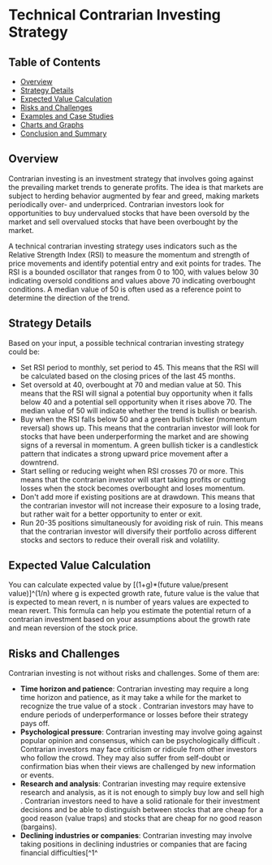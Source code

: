 # Technical Contrarian Investing Strategy

## Table of Contents

- [Overview](#overview)
- [Strategy Details](#strategy-details)
- [Expected Value Calculation](#expected-value-calculation)
- [Risks and Challenges](#risks-and-challenges)
- [Examples and Case Studies](#examples-and-case-studies)
- [Charts and Graphs](#charts-and-graphs)
- [Conclusion and Summary](#conclusion-and-summary)

## Overview

Contrarian investing is an investment strategy that involves going against the prevailing market trends to generate profits. The idea is that markets are subject to herding behavior augmented by fear and greed, making markets periodically over- and underpriced. Contrarian investors look for opportunities to buy undervalued stocks that have been oversold by the market and sell overvalued stocks that have been overbought by the market.

A technical contrarian investing strategy uses indicators such as the Relative Strength Index (RSI) to measure the momentum and strength of price movements and identify potential entry and exit points for trades. The RSI is a bounded oscillator that ranges from 0 to 100, with values below 30 indicating oversold conditions and values above 70 indicating overbought conditions. A median value of 50 is often used as a reference point to determine the direction of the trend.

## Strategy Details

Based on your input, a possible technical contrarian investing strategy could be:

- Set RSI period to monthly, set period to 45. This means that the RSI will be calculated based on the closing prices of the last 45 months.
- Set oversold at 40, overbought at 70 and median value at 50. This means that the RSI will signal a potential buy opportunity when it falls below 40 and a potential sell opportunity when it rises above 70. The median value of 50 will indicate whether the trend is bullish or bearish.
- Buy when the RSI falls below 50 and a green bullish ticker (momentum reversal) shows up. This means that the contrarian investor will look for stocks that have been underperforming the market and are showing signs of a reversal in momentum. A green bullish ticker is a candlestick pattern that indicates a strong upward price movement after a downtrend.
- Start selling or reducing weight when RSI crosses 70 or more. This means that the contrarian investor will start taking profits or cutting losses when the stock becomes overbought and loses momentum.
- Don't add more if existing positions are at drawdown. This means that the contrarian investor will not increase their exposure to a losing trade, but rather wait for a better opportunity to enter or exit.
- Run 20-35 positions simultaneously for avoiding risk of ruin. This means that the contrarian investor will diversify their portfolio across different stocks and sectors to reduce their overall risk and volatility.

## Expected Value Calculation

You can calculate expected value by [(1+g)*(future value/present value)]^(1/n) where g is expected growth rate, future value is the value that is expected to mean revert, n is number of years values are expected to mean revert. This formula can help you estimate the potential return of a contrarian investment based on your assumptions about the growth rate and mean reversion of the stock price.

## Risks and Challenges

Contrarian investing is not without risks and challenges. Some of them are:

- **Time horizon and patience**: Contrarian investing may require a long time horizon and patience, as it may take a while for the market to recognize the true value of a stock . Contrarian investors may have to endure periods of underperformance or losses before their strategy pays off.
- **Psychological pressure**: Contrarian investing may involve going against popular opinion and consensus, which can be psychologically difficult . Contrarian investors may face criticism or ridicule from other investors who follow the crowd. They may also suffer from self-doubt or confirmation bias when their views are challenged by new information or events.
- **Research and analysis**: Contrarian investing may require extensive research and analysis, as it is not enough to simply buy low and sell high . Contrarian investors need to have a solid rationale for their investment decisions and be able to distinguish between stocks that are cheap for a good reason (value traps) and stocks that are cheap for no good reason (bargains).
- **Declining industries or companies**: Contrarian investing may involve taking positions in declining industries or companies that are facing financial difficulties[^1^
